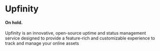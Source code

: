 # Upfinity
#### On hold.

Upfinity is an innovative, open-source uptime and status management service designed to provide a feature-rich and customizable experience to track and manage your online assets
